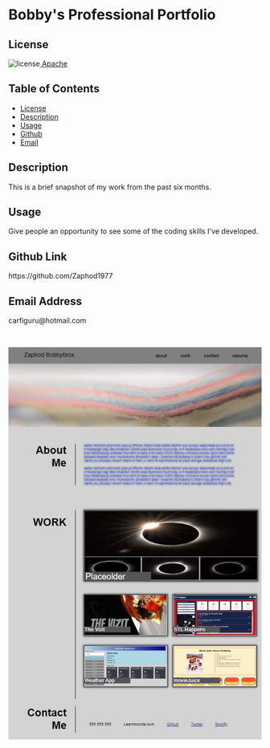 ##  <h1>Bobby's Professional Portfolio</h1><h2> License </h2>
![license](https://img.shields.io/badge/License-Apache_2.0-blue.svg)[  Apache](https://opensource.org/licenses/Apache-2.0)<h2> Table of Contents </h2> 
- [License](#license) 
- [Description](#description) 
- [Usage](#usage) 
- [Github](#github) 
- [Email](#email) 
<h2>Description</h2> <p>This is a brief snapshot of my work from the past six months.</p><h2>Usage</h2> <p>Give people an opportunity to see some of the coding skills I've developed.</p>
<h2>Github Link</h2> <p>https://github.com/Zaphod1977</p><h2>Email Address</h2><p>carfiguru@hotmail.com</p>
<br><p> <img src="https://github.com/Zaphod1977/Professional-Portfolio/blob/main/assets/images/Professional-Portfolio%20screenshot.PNG" width="800" /></p>